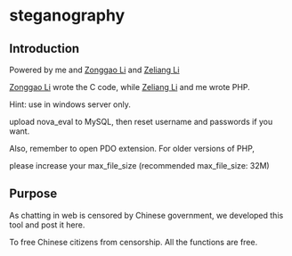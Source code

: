 # steganography

## Introduction

Powered by me and [Zonggao Li](https://github.com/li20034) and [Zeliang Li](https://github.com/LZLawro)

[Zonggao Li](https://github.com/li20034) wrote the C code, while [Zeliang Li](https://github.com/LZLawro) and me wrote PHP.

Hint: use in windows server only. 

upload nova_eval to MySQL, then reset username and passwords if you want.

Also, remember to open PDO extension. For older versions of PHP, 

please increase your max_file_size (recommended max_file_size: 32M)


## Purpose

As chatting in web is censored by Chinese government, we developed this tool and post it here.

To free Chinese citizens from censorship. All the functions are free.
